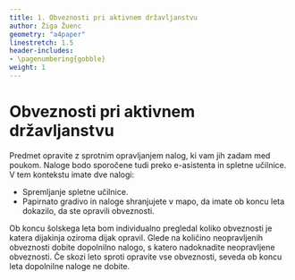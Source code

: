 ```yaml
---
title: 1. Obveznosti pri aktivnem državljanstvu
author: Žiga Žuenc
geometry: "a4paper"
linestretch: 1.5
header-includes:
- \pagenumbering{gobble}
weight: 1
---
```


# Obveznosti pri aktivnem državljanstvu

Predmet opravite z sprotnim opravljanjem nalog, ki vam jih zadam med poukom. Naloge bodo sporočene tudi preko e-asistenta in spletne učilnice. V tem kontekstu imate dve nalogi:

- Spremljanje spletne učilnice.
- Papirnato gradivo in naloge shranjujete v mapo, da imate ob koncu leta dokazilo, da ste opravili obveznosti.

Ob koncu šolskega leta bom individualno pregledal koliko obveznosti je katera dijakinja oziroma dijak opravil. Glede na količino neopravljenih obveznosti dobite dopolnilno nalogo, s katero nadoknadite neopravljene obveznosti. Če skozi leto sproti opravite vse obveznosti, seveda ob koncu leta dopolnilne naloge ne dobite.
